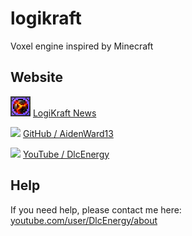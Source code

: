 # logikraft
Voxel engine inspired by Minecraft

## Website
![](https://raw.githubusercontent.com/AidenWard13/AidenWard13.github.io/master/res/icon.png)
[LogiKraft News](https://aidenward13.github.io/)

![](https://guides.github.com/favicon.ico)
[GitHub / AidenWard13](https://github.com/AidenWard13)

![](https://s.ytimg.com/yts/img/favicon-vflz7uhzw.ico)
[YouTube / DlcEnergy](https://www.youtube.com/user/DlcEnergy)

## Help
If you need help, please contact me here:
[youtube.com/user/DlcEnergy/about](https://www.youtube.com/user/DlcEnergy/about)
